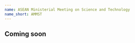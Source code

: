 ```yaml
---
name: ASEAN Ministerial Meeting on Science and Technology
name_short: AMMST
---
```


## Coming soon

<!-- 
(AMMST) was established in 1980 upon the recognition of science
and technology (S&T) as a key factor in sustaining economic growth,
enhancing community well-being and promoting integration in
ASEAN. AMMST enables ASEAN to push forward to build a strong
S&T base, ensuring the global competitiveness of the region.
Therefore, delegates would be tasked to analyse the various issues
ASEAN faces in moving up the technological ladder.
The Question of the Transition toward Smart Cities
Rapid technological advancements have ushered in a new era in
which countries are seeking to move towards smart cities, which
support better living through the use of technology. Currently, the
ASEAN Smart Cities Network is the most prominent and inclusive
platform to facilitate the creation of smart cities. Yet, challenges
remain; for instance, differing levels of economic development
imply that not all countries are on the same starting line. Hence, as
representatives of their various countries, delegates will be
empowered to design strategies to ensure convenient and secure
digital transactions, build digital identities, and develop advanced
transport systems to help ASEAN collectively transition toward
smart cities.

## The Question of the Advancement of Biotechnology
Can Southeast Asia one day lead the world in biotechnology? Some
would answer “yes”, for countries like Singapore have already
established reputations as cutting-edge biotech hubs. New
discoveries can create tremendous opportunities for the region by
improving the quality of healthcare services, increasing agricultural
output, and paving the way for a cleaner environment. These
benefits, will in turn, contribute enormously to economic growth.
However, many hurdles prevent the region from fulfilling its
potential in this industry. These include the absence of clear policy
direction, the dearth of relevant infrastructure and widening intra-
regional disparities in level of technological advancement.
Delegates of the AMMST will be challenged to design strategies to
overcome these challenges such that the biotechnology industry in
Southeast Asia will flourish. -->